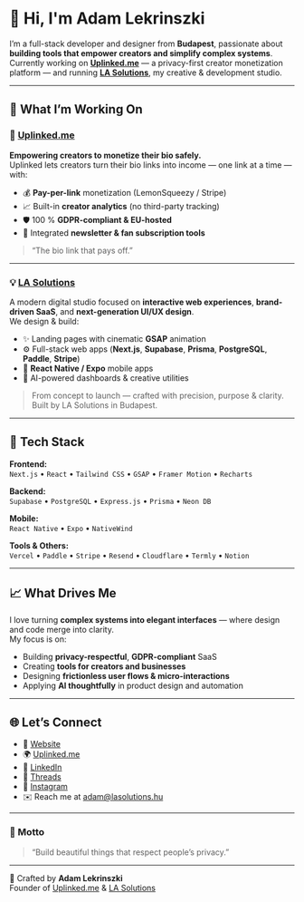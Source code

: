 # 👋 Hi, I'm Adam Lekrinszki

I’m a full-stack developer and designer from **Budapest**, passionate about **building tools that empower creators and simplify complex systems**.  
Currently working on **[Uplinked.me](https://uplinked.me)** — a privacy-first creator monetization platform — and running **[LA Solutions](https://lasolutions.hu)**, my creative & development studio.

---

## 🚀 What I’m Working On

### 🪩 [Uplinked.me](https://uplinked.me)
**Empowering creators to monetize their bio safely.**  
Uplinked lets creators turn their bio links into income — one link at a time — with:
- 💰 **Pay-per-link** monetization (LemonSqueezy / Stripe)
- 📈 Built-in **creator analytics** (no third-party tracking)
- 🛡️ 100 % **GDPR-compliant & EU-hosted**
- 💌 Integrated **newsletter & fan subscription tools**

> “The bio link that pays off.”

---

### 💡 [LA Solutions](https://lasolutions.hu)
A modern digital studio focused on **interactive web experiences**, **brand-driven SaaS**, and **next-generation UI/UX design**.  
We design & build:
- ✨ Landing pages with cinematic **GSAP** animation  
- ⚙️ Full-stack web apps (**Next.js**, **Supabase**, **Prisma**, **PostgreSQL**, **Paddle**, **Stripe**)  
- 📱 **React Native / Expo** mobile apps  
- 🧠 AI-powered dashboards & creative utilities  

> From concept to launch — crafted with precision, purpose & clarity.  
> Built by LA Solutions in Budapest.

---

## 🧰 Tech Stack

**Frontend:**  
`Next.js` • `React` • `Tailwind CSS` • `GSAP` • `Framer Motion` • `Recharts`

**Backend:**  
`Supabase` • `PostgreSQL` • `Express.js` • `Prisma` • `Neon DB`

**Mobile:**  
`React Native` • `Expo` • `NativeWind`

**Tools & Others:**  
`Vercel` • `Paddle` • `Stripe` • `Resend` • `Cloudflare` • `Termly` • `Notion`

---

## 📈 What Drives Me
I love turning **complex systems into elegant interfaces** — where design and code merge into clarity.  
My focus is on:
- Building **privacy-respectful**, **GDPR-compliant** SaaS  
- Creating **tools for creators and businesses**  
- Designing **frictionless user flows & micro-interactions**  
- Applying **AI thoughtfully** in product design and automation

---

## 🌐 Let’s Connect

- 💼 [Website](https://lasolutions.hu)  
- 🌍 [Uplinked.me](https://uplinked.me)  
- 🧠 [LinkedIn](https://www.linkedin.com/in/adamlekrinszki)  
- 🧵 [Threads](https://www.threads.net/@uplinked.me)  
- 📸 [Instagram](https://www.instagram.com/uplinked.me)  
- ✉️ Reach me at [adam@lasolutions.hu](mailto:adam@lasolutions.hu)

---

### 💬 Motto
> “Build beautiful things that respect people’s privacy.”

---

🖤 Crafted by **Adam Lekrinszki**  
Founder of [Uplinked.me](https://uplinked.me) & [LA Solutions](https://lasolutions.hu)

